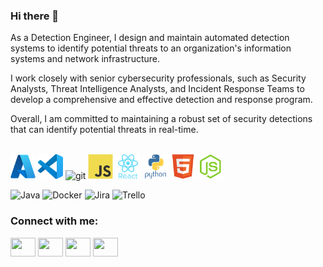 ### Hi there 👋

<!--
**AndreasSkarpelos/AndreasSkarpelos** is a ✨ _special_ ✨ repository because its `README.md` (this file) appears on your GitHub profile.

Here are some ideas to get you started:

- 🔭 I’m currently working on ...
- 🌱 I’m currently learning ...
- 👯 I’m looking to collaborate on ...
- 🤔 I’m looking for help with ...
- 💬 Ask me about ...
- 📫 How to reach me: ...
- 😄 Pronouns: ...
- ⚡ Fun fact: ...

Complete list of github markdown emoji markup
https://gist.github.com/rxaviers/7360908

GitHub Readme Stats
https://github.com/anuraghazra/github-readme-stats

[![willianrod's wakatime stats](https://github-readme-stats.vercel.app/api/wakatime?username=skarbel)](https://github.com/anuraghazra/github-readme-stats)

[![Top Langs](https://github-readme-stats.vercel.app/api/top-langs/?username=AndreasSkarpelos)](https://github.com/anuraghazra/github-readme-stats)

https://dev.to/supritha/how-to-have-an-awesome-github-profile-1969

-->
As a Detection Engineer, I design and maintain automated detection systems to identify potential threats to an organization's information systems and network infrastructure. 

I work closely with senior cybersecurity professionals, such as Security Analysts, Threat Intelligence Analysts, and Incident Response Teams to develop a comprehensive and effective detection and response program.

Overall, I am committed to maintaining a robust set of security detections that can identify potential threats in real-time.
<br><br>
<!--
Only works with public Repositories 
[![Anurag's GitHub stats](https://github-readme-stats-five-psi-27.vercel.app/api?username=AndreasSkarpelos&count_private=true&show_icons=true&theme=tokyonight&hide=stars,issues)](https://github.com/anuraghazra/github-readme-stats)
-->
<!-- <h3 align="left">:hammer_and_wrench: Languages and Tools:</h3> -->
<p align="left">
    <img src="https://github.com/devicons/devicon/blob/master/icons/azure/azure-original.svg" alt="azure" width="40" height="40"/> </a>
    <img src="https://github.com/devicons/devicon/blob/master/icons/vscode/vscode-original.svg" alt="vscode" width="40" height="40"/> </a>
    <img src="https://www.vectorlogo.zone/logos/git-scm/git-scm-icon.svg" alt="git" width="40" height="40"/> </a> 
    <img src="https://github.com/devicons/devicon/blob/master/icons/javascript/javascript-original.svg" alt="js" width="40" height="40"/> </a> 
    <img src="https://github.com/devicons/devicon/blob/master/icons/react/react-original-wordmark.svg" alt="js" width="40" height="40"/> </a>
    <img src="https://github.com/devicons/devicon/blob/master/icons/python/python-original-wordmark.svg" alt="python" width="40" height="40"/> </a>
    <img src="https://github.com/devicons/devicon/blob/master/icons/html5/html5-original.svg" alt="html5" width="40" height="40"/> </a>  
    <img src="https://github.com/devicons/devicon/blob/master/icons/nodejs/nodejs-plain.svg" alt="nodejs" width="40" height="40"/> </a>
</p>


![Java](https://img.shields.io/badge/java-%23ED8B00.svg?style=for-the-badge&logo=java&logoColor=white)
![Docker](https://img.shields.io/badge/docker-%230db7ed.svg?style=for-the-badge&logo=docker&logoColor=white)
![Jira](https://img.shields.io/badge/jira-%230A0FFF.svg?style=for-the-badge&logo=jira&logoColor=white)
![Trello](https://img.shields.io/badge/Trello-%23026AA7.svg?style=for-the-badge&logo=Trello&logoColor=white)


<h3 align="left">Connect with me:</h3>
<p align="left">
<a href="https://www.linkedin.com/in/andreasskarpelos/" target="blank"><img align="center" src="https://cdn.jsdelivr.net/npm/simple-icons@3.0.1/icons/linkedin.svg" alt="" height="30" width="40" /></a>
<a href="your link" target="blank"><img align="center" src="https://cdn.jsdelivr.net/npm/simple-icons@3.0.1/icons/twitter.svg" alt="" height="30" width="40" /></a>
<a href="your link" target="blank"><img align="center" src="https://cdn.jsdelivr.net/npm/simple-icons@3.0.1/icons/instagram.svg" alt="" height="30" width="40" /></a>
<a href="your link" target="blank"><img align="center" src="https://cdn.jsdelivr.net/npm/simple-icons@3.0.1/icons/youtube.svg" alt="" height="30" width="40" /></a>
</p>
